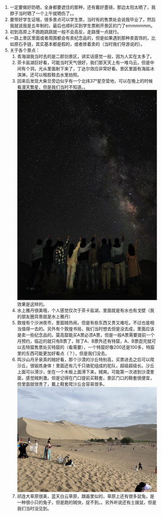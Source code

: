 1. 一定要做好防晒，全身都要遮住的那种，还有戴好墨镜，那边太阳太晒了，我脖子当时晒了一个上午就晒伤了。。
2. 要带好学生证哦，很多景点可以学生票，当时有的售票处会说我毕业了，然后我就说我是五年制的，最后也顺利买到学生票刷开景区的门了emmmmmm。
3. 初到高原上不跑跑跳跳就一般不会高反，走路慢一点就行。
4. 一路上景区里面或者周围都会有卖纪念品的，但是如果遇到那种卖首饰的，比如原石手链，其实基本都是假的，或者掺着卖的（当时我们导游说的）。
5. 关于各个景点：
   1. 青海湖我当时去的是二郎剑景区，讲实话感觉一般，因为人实在太多了。
   2. 茶卡盐湖巨好看，可能当时天气很好，我们那天天上有一堆乌云，但是中间有个洞，光从里面射下来了，丁达尔效应非常好看。景区里面有海盐冰淇淋，还可以租胶鞋去水里拍照。
   3. 回来后发现大柴旦旁边似乎有一个北纬37°星空营地，可以在晚上的时候看漫天繁星，但是我们当时不知道。。
   ![](79da060ccc59c72426361968eabb5cd.jpg)
   效果是这样的。
   4. 水上雅丹很美哦，个人感觉仅次于茶卡盐湖，里面就是有水也有戈壁（我的朋友圈背景就是水上雅丹）
   5. 敦煌有个沙洲夜市，里面贼热闹，但是有些东西又贵又难吃，不过也是相当值得一去的。另外有个敦煌书局，我们当时想去但是没去成，里面应该是卖一些纪念品的。莫高窟能买A票必须A票，但是一般A票需要提前一个月预约，临近的就只有B票了，除了A、B票外还有特窟，A、B票逛完就可以去特窟售票处买特窟的（看需要），一个特窟好像200还是100多，特窟里的东西可能更加好看点（？），但是我们没去。
   6. 鸣沙山月牙泉真的贼好看，那个沙漠的沙丘特别高，买票进去之后可以爬沙丘，很锻炼身体！里面还有几千只骆驼组成的驼队，超级超级长。沙丘上面可以滑沙，坐在一个木板上面滑下来，贼爽。可能第一次进到沙漠里面，感觉贼刺激。但是记得在门口提前买鞋套，景区门口的鞋套很便宜，但里面就很贵了，戴上鞋套爬沙丘会容易很多。
   ![](5f81213003d18a578a9e9c85b219971.jpg)
   7. 祁连大草原很美，蓝天白云草原，跟画里似的，草原上还有很多鼠兔，是一种很小只的兔子，但是跑的贼快，捉不到。。另外听说还有土拨鼠，但是我们当时没见到。
   